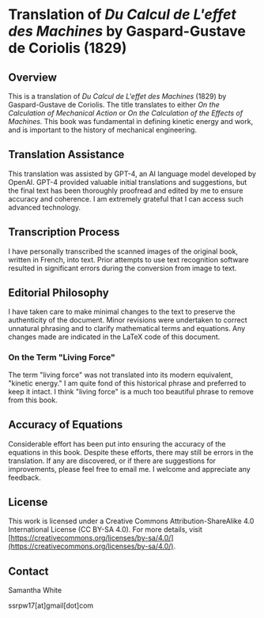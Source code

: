 # Translation of *Du Calcul de L'effet des Machines* by Gaspard-Gustave de Coriolis (1829)

## Overview
This is a translation of *Du Calcul de L'effet des Machines* (1829) by Gaspard-Gustave de Coriolis. The title translates to either *On the Calculation of Mechanical Action* or *On the Calculation of the Effects of Machines.* This book was fundamental in defining kinetic energy and work, and is important to the history of mechanical engineering.

## Translation Assistance
This translation was assisted by GPT-4, an AI language model developed by OpenAI. GPT-4 provided valuable initial translations and suggestions, but the final text has been thoroughly proofread and edited by me to ensure accuracy and coherence. I am extremely grateful that I can access such advanced technology.

## Transcription Process
I have personally transcribed the scanned images of the original book, written in French, into text. Prior attempts to use text recognition software resulted in significant errors during the conversion from image to text.

## Editorial Philosophy
I have taken care to make minimal changes to the text to preserve the authenticity of the document. Minor revisions were undertaken to correct unnatural phrasing and to clarify mathematical terms and equations. Any changes made are indicated in the LaTeX code of this document.

### On the Term "Living Force"
The term "living force" was not translated into its modern equivalent, "kinetic energy." I am quite fond of this historical phrase and preferred to keep it intact. I think "living force" is a much too beautiful phrase to remove from this book.

## Accuracy of Equations
Considerable effort has been put into ensuring the accuracy of the equations in this book. Despite these efforts, there may still be errors in the translation. If any are discovered, or if there are suggestions for improvements, please feel free to email me. I welcome and appreciate any feedback.

## License
This work is licensed under a Creative Commons Attribution-ShareAlike 4.0 International License (CC BY-SA 4.0). For more details, visit [https://creativecommons.org/licenses/by-sa/4.0/](https://creativecommons.org/licenses/by-sa/4.0/).

## Contact
Samantha White

ssrpw17[at]gmail[dot]com
